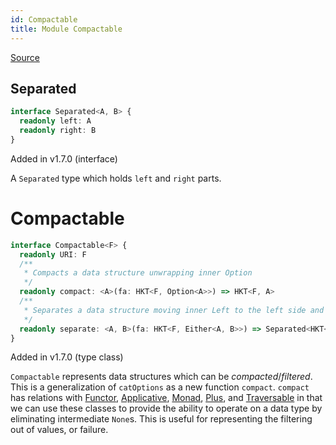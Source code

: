 ```yaml
---
id: Compactable
title: Module Compactable
---
```


[Source](https://github.com/gcanti/fp-ts/blob/master/src/Compactable.ts)

## Separated

```ts
interface Separated<A, B> {
  readonly left: A
  readonly right: B
}
```

Added in v1.7.0 (interface)

A `Separated` type which holds `left` and `right` parts.

# Compactable

```ts
interface Compactable<F> {
  readonly URI: F
  /**
   * Compacts a data structure unwrapping inner Option
   */
  readonly compact: <A>(fa: HKT<F, Option<A>>) => HKT<F, A>
  /**
   * Separates a data structure moving inner Left to the left side and inner Right to the right side of Separated
   */
  readonly separate: <A, B>(fa: HKT<F, Either<A, B>>) => Separated<HKT<F, A>, HKT<F, B>>
}
```

Added in v1.7.0 (type class)

`Compactable` represents data structures which can be _compacted_/_filtered_. This is a generalization of
`catOptions` as a new function `compact`. `compact` has relations with [Functor](./Functor.md), [Applicative](./Applicative.md),
[Monad](./Monad.md), [Plus](./Plus.md), and [Traversable](./Traversable.md) in that we can use these classes to provide the ability to
operate on a data type by eliminating intermediate `None`s. This is useful for representing the filtering out of
values, or failure.
